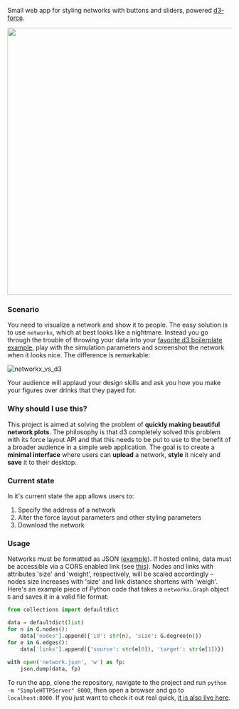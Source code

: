 Small web app for styling networks with buttons and sliders, powered [d3-force](https://github.com/d3/d3-force).

<p align="center"><img src="http://ulfaslak.com/files/network_webapp_teaser.png" width=600></p>


### Scenario
You need to visualize a network and show it to people. The easy solution is to use `networkx`, which at best looks like a nightmare. Instead you go through the trouble of throwing your data into your [favorite d3 boilerplate example](https://bl.ocks.org/mbostock/ad70335eeef6d167bc36fd3c04378048), play with the simulation parameters and screenshot the network when it looks nice. The difference is remarkable: 

![networkx_vs_d3](http://ulfaslak.com/files/ugly_not_ugly.png)

Your audience will applaud your design skills and ask you how you make your figures over drinks that they payed for.

### Why should I use this?
This project is aimed at solving the problem of **quickly making beautiful network plots**. The philosophy is that d3 completely solved this problem with its force layout API and that this needs to be put to use to the benefit of a broader audience in a simple web application. The goal is to create a **minimal interface** where users can **upload** a network, **style** it nicely and **save** it to their desktop.

### Current state

In it's current state the app allows users to:
1. Specify the address of a network
2. Alter the force layout parameters and other styling parameters
3. Download the network

### Usage
Networks must be formatted as JSON ([example](https://gist.githubusercontent.com/ulfaslak/6be66de1ac3288d5c1d9452570cbba5a/raw/4cab5036464800e51ce59fc088688e9821795efb/miserables.json)). If hosted online, data must be accessible via a CORS enabled link (see [this](https://beta.observablehq.com/@mbostock/introduction-to-data)). Nodes and links with attributes 'size' and 'weight', respectively, will be scaled accordingly – nodes size increases with 'size' and link distance shortens with 'weigh'. Here's an example piece of Python code that takes a `networkx.Graph` object `G` and saves it in a valid file format:

```Python
from collections import defaultdict

data = defaultdict(list)
for n in G.nodes():
    data['nodes'].append({'id': str(n), 'size': G.degree(n)})
for e in G.edges():
    data['links'].append({'source': str(e[0]), 'target': str(e[1])})
    
with open('network.json', 'w') as fp:
    json.dump(data, fp)
```

To run the app, clone the repository, navigate to the project and run `python -m "SimpleHTTPServer" 8000`, then open a browser and go to `localhost:8000`. If you just want to check it out real quick, [it is also live here](http://ulfaslak.com/network_styling_with_d3/index.html).

